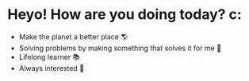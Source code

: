 # Heyo! How are you doing today? c:

- Make the planet a better place 🌎
- Solving problems by making something that solves it for me 🤖
- Lifelong learner 📚
- Always interested 🧠

